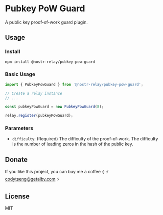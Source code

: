 # Pubkey PoW Guard

A public key proof-of-work guard plugin.

## Usage

### Install

```bash
npm install @nostr-relay/pubkey-pow-guard
```

### Basic Usage

```typescript
import { PubkeyPowGuard } from '@nostr-relay/pubkey-pow-guard';

// Create a relay instance
// ...

const pubkeyPowGuard = new PubkeyPowGuard(8);

relay.register(pubkeyPowGuard);
```

### Parameters

- `difficulty`: (Required) The difficulty of the proof-of-work. The difficulty is the number of leading zeros in the hash of the public key.

## Donate

If you like this project, you can buy me a coffee :) ⚡️ codytseng@getalby.com ⚡️

## License

MIT
